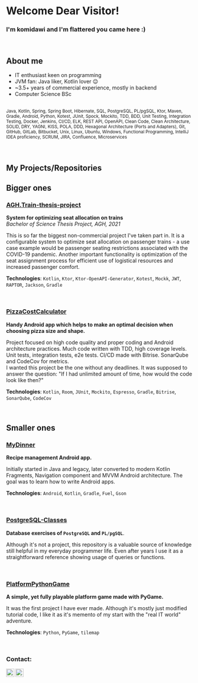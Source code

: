 # Welcome Dear Visitor! 

### I'm komidawi and I'm flattered you came here :)

<br />

## About me

* IT enthusiast keen on programming
* JVM fan: Java liker, Kotlin lover 😉
* ~3.5+ years of commercial experience, mostly in backend
* Computer Science BSc

<br />
<sub>Java, Kotlin, Spring, Spring Boot, Hibernate, SQL, PostgreSQL, PL/pgSQL, Ktor, Maven, Gradle, Android, Python, Kotest, JUnit, Spock, Mockito, TDD, BDD, Unit Testing, Integration Testing, Docker, Jenkins, CI/CD, ELK, REST API, OpenAPI, Clean Code, Clean Architecture, SOLID, DRY, YAGNI, KISS, POLA, DDD, Hexagonal Architecture (Ports and Adapters), Git, GitHub, GitLab, Bitbucket, Unix, Linux, Ubuntu, Windows, Functional Programming, IntelliJ IDEA proficiency, SCRUM, JIRA, Confluence, Microservices</sub>
<br />

<br />
<br />

## My Projects/Repositories

## Bigger ones

### [AGH.Train-thesis-project](https://gitlab.com/komidawi/Agh-Train)

__System for optimizing seat allocation on trains__<br />
_Bachelor of Science Thesis Project, AGH, 2021_

This is so far the biggest non-commercial project I've taken part in. It is a configurable system to optimize seat allocation on passenger trains - a use case example would be passenger seating restrictions associated with the COVID-19 pandemic. Another important functionality is optimization of the seat assignment process for efficient use of logistical resources and increased passenger comfort.<br />

__Technologies__: `Kotlin`, `Ktor`, `Ktor-OpenAPI-Generator`, `Kotest`, `Mockk`, `JWT`, `RAPTOR`, `Jackson`, `Gradle`

<br />

### [PizzaCostCalculator](https://github.com/komidawi/PizzaCostCalculator)
__Handy Android app which helps to make an optimal decision when choosing pizza size and shape.__<br />

Project focused on high code quality and proper coding and Android architecture practices. Much code written with TDD, high coverage levels. Unit tests, integration tests, e2e tests. CI/CD made with Bitrise. SonarQube and CodeCov for metrics.<br />
I wanted this project be the one without any deadlines. It was supposed to answer the question: "If I had unlimited amount of time, how would the code look like then?"<br />

**Technologies**: `Kotlin`, `Room`, `JUnit`, `Mockito`, `Espresso`, `Gradle`, `Bitrise`, `SonarQube`, `CodeCov`

<br />

## Smaller ones
### [MyDinner](https://github.com/komidawi/My-Dinner)
__Recipe management Android app.__ <br />

Initially started in Java and legacy, later converted to modern Kotlin Fragments, Navigation component and MVVM Android architecture. The goal was to learn how to write Android apps.<br />

**Technologies**: `Android`, `Kotlin`, `Gradle`, `Fuel`, `Gson`

<br />

### [PostgreSQL-Classes](https://github.com/komidawi/PostgreSQL-Classes)
__Database exercises of `PostgreSQL` and `PL/pgSQL`__. <br /> 

Although it's not a project, this repository is a valuable source of knowledge still helpful in my everyday programmer life. Even after years I use it as a straightforward reference showing usage of queries or functions.

<br />

### [PlatformPythonGame](https://github.com/komidawi/Platform-Python-Game)
__A simple, yet fully playable platform game made with PyGame.__ <br />

It was the first project I have ever made. Although it's mostly just modified tutorial code, I like it as it's memento of my start with the "real IT world" adventure.<br />

**Technologies**: `Python`, `PyGame`, `tilemap`

<br />

### Contact:
[<img align="left" alt="komidawi | GMail" width="22px" src="https://cdn.jsdelivr.net/npm/simple-icons@v3/icons/gmail.svg" />][gmail]
[<img align="left" alt="komidawi | LinkedIn" width="22px" src="https://cdn.jsdelivr.net/npm/simple-icons@v3/icons/linkedin.svg" />][linkedin]<br />

[linkedin]: https://www.linkedin.com/in/dawidkomisarczuk/
[gmail]: mailto:komidawi@gmail.com

